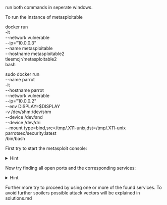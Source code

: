 run both commands in seperate windows. 

To run the instance of metasploitable 

docker run \
    -it \
    --network vulnerable \
    --ip="10.0.0.3" \
    --name metasploitable \
    --hostname metasploitable2 \
    tleemcjr/metasploitable2 \
    bash


sudo docker run \
    --name parrot \
    -it \
    --hostname parrot \
    --network vulnerable \
    --ip="10.0.0.2" \
    --env DISPLAY=$DISPLAY \
    -v /dev/shm:/dev/shm \
    --device /dev/snd \
    --device /dev/dri \
    --mount type=bind,src=/tmp/.X11-unix,dst=/tmp/.X11-unix \
    parrotsec/security:latest \
    /bin/bash


First try to start the metasploit console:

<details>
  <summary>Hint</summary>
  
  ```javascript
  msfconsole
  ```
  
</details>

Now try finding all open ports and the corresponding services:

<details>
  <summary>Hint</summary>
  
  ```javascript
  nmap -sV 10.0.0.3
  ```
  
</details>

Further more try to proceed by using one or more of the found services.
To avoid further spoilers possible attack vectors will be explained in solutions.md